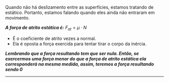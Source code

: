 Quando não há deslizamento entre as superfícies, estamos tratando de estático. Portanto, estamos falando quando eles ainda não entraram em movimento.

***A força de atrito estática é:*** $F_{at} = \mu \cdot N$
- É o coeficiente de atrito vezes a normal.
- Ela é oposta a força exercida para tentar tirar o corpo da inércia.

***Lembrando que a força resultando tem que ser nula. Então, se exercermos uma força menor do que a força de atrito estática ela corresponderá na mesma medida, assim, teremos a força resultando sendo 0***

---
